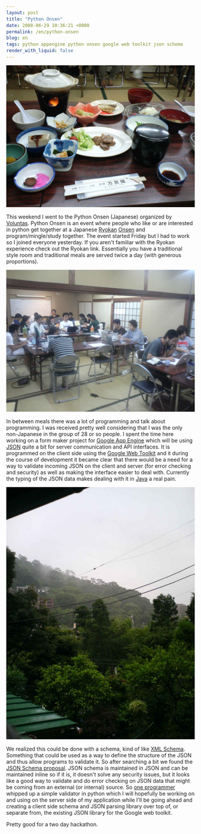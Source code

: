 ```yaml
---
layout: post
title: "Python Onsen"
date: 2008-06-29 10:36:21 +0000
permalink: /en/python-onsen
blog: en
tags: python appengine python onsen google web toolkit json schema
render_with_liquid: false
---
```


<!-- textlint-disable rousseau -->

![Table of Japanese food](/assets/images/gallery/dcf_0207_big.jpg)

This weekend I went to the Python Onsen (Japanese) organized by
[Voluntas](http://www.twitter.com/voluntas). Python Onsen is an event
where people who like or are interested in python get together at a
Japanese [Ryokan](<http://en.wikipedia.org/wiki/Ryokan_(Japanese_inn)>)
[Onsen](http://en.wikipedia.org/wiki/Onsen) and program/mingle/study
together. The event started Friday but I had to work so I joined
everyone yesterday. If you aren't familiar with the Ryokan experience
check out the Ryokan link. Essentially you have a traditional style room
and traditional meals are served twice a day (with generous
proportions).

![People in a Japanese room on computers](/assets/images/gallery/dcf_0206_big.jpg)

In between meals there was a lot of programming and talk about
programming. I was received pretty well considering that I was the only
non-Japanese in the group of 28 or so people. I spent the time here
working on a form maker project for [Google App
Engine](http://code.google.com/appengine/) which will be using
[JSON](http://en.wikipedia.org/wiki/JSON) quite a bit for server
communication and API interfaces. It is programmed on the client side
using the [Google Web Toolkit](http://code.google.com/webtoolkit/) and
it during the course of development it became clear that there would be
a need for a way to validate incoming JSON on the client and server (for
error checking and security) as well as making the interface easier to
deal with. Currently the typing of the JSON data makes dealing with it
in [Java](http://java.sun.com/) a real pain.

![Japanese mountains](/assets/images/gallery/dcf_0208_big.jpg)

We realized this could be done with a schema, kind of like [XML
Schema](http://en.wikipedia.org/wiki/XML_Schema). Something that could
be used as a way to define the structure of the JSON and thus allow
programs to validate it. So after searching a bit we found the [JSON
Schema proposal](http://www.json.com/json-schema-proposal/). JSON schema
is maintained in JSON and can be maintained inline so if it is, it
doesn't solve any security issues, but it looks like a good way to
validate and do error checking on JSON data that might be coming from an
external (or internal) source. So [one
programmer](http://twitter.com/jbking) whipped up a simple validator in
python which I will hopefully be working on and using on the server side
of my application while I'll be going ahead and creating a client side
schema and JSON parsing library over top of, or separate from, the
existing JSON library for the Google web toolkit.

Pretty good for a two day hackathon.

<!-- textlint-enable rousseau -->
